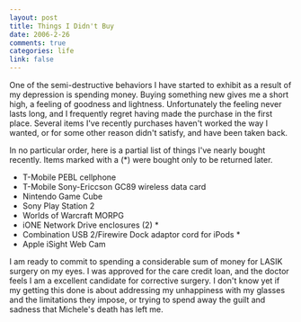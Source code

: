 ```yaml
--- 
layout: post
title: Things I Didn't Buy
date: 2006-2-26
comments: true
categories: life
link: false
---
```

One of the semi-destructive behaviors I have started to exhibit as a result of my depression is spending money. Buying something new gives me a short high, a feeling of goodness and lightness. Unfortunately the feeling never lasts long, and I frequently regret having made the purchase in the first place. Several items I've recently purchases haven't worked the way I wanted, or for some other reason didn't satisfy, and have been taken back.

In no particular order, here is a partial list of things I've nearly bought recently. Items marked with a (*) were bought only to be returned later.
<ul>
<li class="il">T-Mobile PEBL cellphone</li>
<li class="il">T-Mobile Sony-Ericcson GC89 wireless data card</li>
<li class="il">Nintendo Game Cube</li>
<li class="il">Sony Play Station 2</li>
<li class="il">Worlds of Warcraft MORPG</li>
<li class="il">iONE Network Drive enclosures (2) *</li>
<li class="il">Combination USB 2/Firewire Dock adaptor cord for iPods *</li>
<li class="il">Apple iSight Web Cam</li>
</ul>
I am ready to commit to spending a considerable sum of money for LASIK surgery on my eyes. I was approved for the care credit loan, and the doctor feels I am a excellent candidate for corrective surgery. I don't know yet if my getting this done is about addressing my unhappiness with my glasses and the limitations they impose, or trying to spend away the guilt and sadness that Michele's death has left me.
